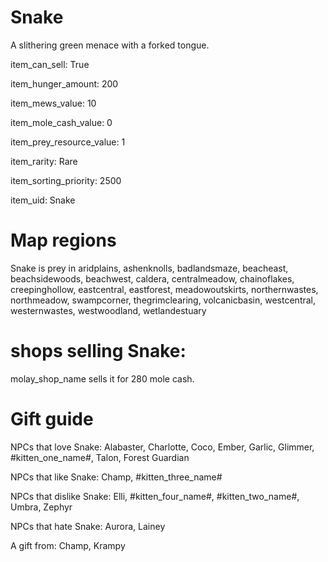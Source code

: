 # Snake

A slithering green menace with a forked tongue.

item_can_sell: True

item_hunger_amount: 200

item_mews_value: 10

item_mole_cash_value: 0

item_prey_resource_value: 1

item_rarity: Rare

item_sorting_priority: 2500

item_uid: Snake

# Map regions

Snake is prey in aridplains, ashenknolls, badlandsmaze, beacheast, beachsidewoods, beachwest, caldera, centralmeadow, chainoflakes, creepinghollow, eastcentral, eastforest, meadowoutskirts, northernwastes, northmeadow, swampcorner, thegrimclearing, volcanicbasin, westcentral, westernwastes, westwoodland, wetlandestuary

# shops selling Snake:

molay_shop_name sells it for 280 mole cash.

# Gift guide

NPCs that love Snake: Alabaster, Charlotte, Coco, Ember, Garlic, Glimmer, #kitten_one_name#, Talon, Forest Guardian

NPCs that like Snake: Champ, #kitten_three_name#

NPCs that dislike Snake: Elli, #kitten_four_name#, #kitten_two_name#, Umbra, Zephyr

NPCs that hate Snake: Aurora, Lainey

A gift from: Champ, Krampy